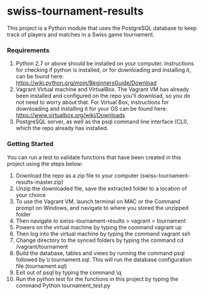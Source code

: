 # swiss-tournament-results
This project is a Python module that uses the PostgreSQL database to keep track of players and matches in a Swiss game tournament.

### Requirements ###
1. Python 2.7 or above should be installed on your computer. Instructions for checking if python is installed, or for downloading and installing it, can be found here: https://wiki.python.org/moin/BeginnersGuide/Download
2. Vagrant Virtual machine and VirtualBox. The Vagrant VM has already been installed and configured on the repo you'll download, so you do not need to worry about that. For Virtual Box, instructions for downloading and installing it for your OS can be found here: https://www.virtualbox.org/wiki/Downloads
3. PostgreSQL server, as well as the psql command line interface (CLI), which the repo already has installed.

### Getting Started ###
You can run a test to validate functions that have been created in this project using the steps below:
1. Download the repo as a zip file to your computer (swiss-tournament-results-master.zip)
2. Unzip the downloaded file, save the extracted folder to a location of your choice
3. To use the Vagrant VM, launch terminal on MAC or the Command prompt on Windows, and navigate to where you stored the unzipped folder
4. Then navigate to swiss-tournament-results > vagrant > tournament
5. Powers on the virtual machine by typing the command vagrant up
6. Then log into the virtual machine by typing the command vagrant ssh
7. Change directory to the synced folders by typing the command cd /vagrant/tournament
8. Build the database, tables and views by running the command psql followed by \i tournament.sql. This will run the database configuration file (tournament.sql)
9. Exit out of psql by typing the command \q
10. Run the python test for the functions in this project by typing the command Python tournament_test.py
